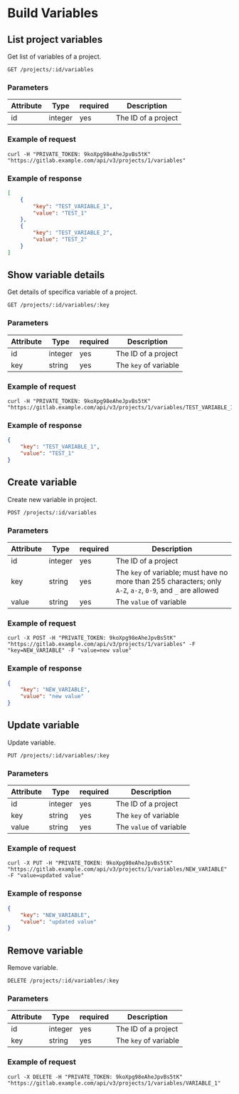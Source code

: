 # Build Variables

## List project variables

Get list of variables of a project.

```
GET /projects/:id/variables
```

### Parameters

| Attribute | Type    | required | Description         |
|-----------|---------|----------|---------------------|
| id        | integer | yes      | The ID of a project |

### Example of request

```
curl -H "PRIVATE_TOKEN: 9koXpg98eAheJpvBs5tK" "https://gitlab.example.com/api/v3/projects/1/variables"
```

### Example of response

```json
[
    {
        "key": "TEST_VARIABLE_1",
        "value": "TEST_1"
    },
    {
        "key": "TEST_VARIABLE_2",
        "value": "TEST_2"
    }
]
```

## Show variable details

Get details of specifica variable of a project.

```
GET /projects/:id/variables/:key
```

### Parameters

| Attribute | Type    | required | Description           |
|-----------|---------|----------|-----------------------|
| id        | integer | yes      | The ID of a project   |
| key       | string  | yes      | The `key` of variable |

### Example of request

```
curl -H "PRIVATE_TOKEN: 9koXpg98eAheJpvBs5tK" "https://gitlab.example.com/api/v3/projects/1/variables/TEST_VARIABLE_1"
```

### Example of response

```json
{
    "key": "TEST_VARIABLE_1",
    "value": "TEST_1"
}
```

## Create variable

Create new variable in project.

```
POST /projects/:id/variables
```

### Parameters

| Attribute | Type    | required | Description           |
|-----------|---------|----------|-----------------------|
| id        | integer | yes      | The ID of a project   |
| key       | string  | yes      | The `key` of variable; must have no more than 255 characters; only `A-Z`, `a-z`, `0-9`, and `_` are allowed |
| value     | string  | yes      | The `value` of variable |

### Example of request

```
curl -X POST -H "PRIVATE_TOKEN: 9koXpg98eAheJpvBs5tK" "https://gitlab.example.com/api/v3/projects/1/variables" -F "key=NEW_VARIABLE" -F "value=new value"
```

### Example of response

```json
{
    "key": "NEW_VARIABLE",
    "value": "new value"
}
```

## Update variable

Update variable.

```
PUT /projects/:id/variables/:key
```

### Parameters

| Attribute | Type    | required | Description             |
|-----------|---------|----------|-------------------------|
| id        | integer | yes      | The ID of a project     |
| key       | string  | yes      | The `key` of variable   |
| value     | string  | yes      | The `value` of variable |

### Example of request

```
curl -X PUT -H "PRIVATE_TOKEN: 9koXpg98eAheJpvBs5tK" "https://gitlab.example.com/api/v3/projects/1/variables/NEW_VARIABLE" -F "value=updated value"
```

### Example of response

```json
{
    "key": "NEW_VARIABLE",
    "value": "updated value"
}
```

## Remove variable

Remove variable.

```
DELETE /projects/:id/variables/:key
```

### Parameters

| Attribute | Type    | required | Description             |
|-----------|---------|----------|-------------------------|
| id        | integer | yes      | The ID of a project     |
| key       | string  | yes      | The `key` of variable   |

### Example of request

```
curl -X DELETE -H "PRIVATE_TOKEN: 9koXpg98eAheJpvBs5tK" "https://gitlab.example.com/api/v3/projects/1/variables/VARIABLE_1"
```

